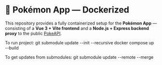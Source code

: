 # 🐳 Pokémon App — Dockerized

This repository provides a fully containerized setup for the **Pokémon App** — consisting of a **Vue 3 + Vite frontend** and a **Node.js + Express backend proxy** to the public [PokeAPI](https://pokeapi.co/).

To run project:
git submodule update --init --recursive
docker compose up --build

To get updates from submodules:
git submodule update --remote --merge
